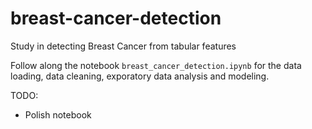 # breast-cancer-detection
Study in detecting Breast Cancer from tabular features

Follow along the notebook `breast_cancer_detection.ipynb` for the data loading, data cleaning, exporatory data analysis and modeling.

TODO:
- Polish notebook
